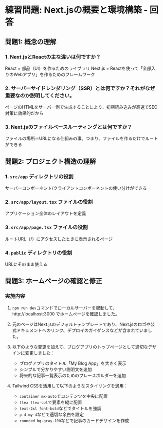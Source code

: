 # 練習問題: Next.jsの概要と環境構築 - 回答

## 問題1: 概念の理解

### 1. Next.jsとReactの主な違いは何ですか？

React = 部品（UI）を作るためのライブラリ
Next.js = Reactを使って「全部入りのWebアプリ」を作るためのフレームワーク



### 2. サーバーサイドレンダリング（SSR）とは何ですか？それがなぜ重要なのか説明してください。

ページのHTMLをサーバー側で生成することにより、初期読み込みが高速でSEO対策に効果的だから

### 3. Next.jsのファイルベースルーティングとは何ですか？

ファイルの場所＝URLになる仕組みの事。つまり、ファイルを作るだけでルートができる

## 問題2: プロジェクト構造の理解

### 1. `src/app` ディレクトリの役割

サーバーコンポーネント/クライアントコンポーネントの使い分けができる

### 2. `src/app/layout.tsx` ファイルの役割

アプリケーション全体のレイアウトを定義

### 3. `src/app/page.tsx` ファイルの役割

ルートURL（/）にアクセスしたときに表示されるページ

### 4. `public` ディレクトリの役割

URLにそのまま使える

## 問題3: ホームページの確認と修正

### 実施内容

1. `npm run dev`コマンドでローカルサーバーを起動して、http://localhost:3000 でホームページを確認しました。

2. 元のページはNext.jsのデフォルトテンプレートであり、Next.jsのロゴや公式ドキュメントへのリンク、デプロイのガイダンスなどが含まれていました。

3. 以下のような変更を加えて、ブログアプリのトップページとして適切なデザインに変更しました：
   - ブログアプリのタイトル「My Blog App」を大きく表示
   - シンプルで分かりやすい説明文を追加
   - 将来的な記事一覧表示のためのプレースホルダーを追加

4. Tailwind CSSを活用して以下のようなスタイリングを適用：
   - `container mx-auto`でコンテンツを中央に配置
   - `flex flex-col`で要素を縦に配置
   - `text-2xl font-bold`などでタイトルを強調
   - `p-4 my-4`などで適切な余白を設定
   - `rounded bg-gray-100`などで記事のカードデザインを作成
